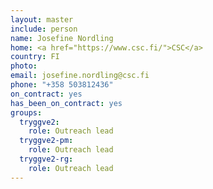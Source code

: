 ```yaml
---
layout: master
include: person
name: Josefine Nordling
home: <a href="https://www.csc.fi/">CSC</a>
country: FI
photo: 
email: josefine.nordling@csc.fi
phone: "+358 503812436"
on_contract: yes
has_been_on_contract: yes
groups: 
  tryggve2:
    role: Outreach lead
  tryggve2-pm:
    role: Outreach lead
  tryggve2-rg:
    role: Outreach lead
---
```

